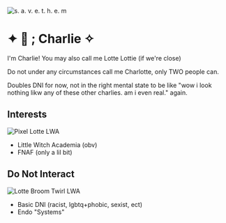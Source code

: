 ![s. a. v. e. t. h. e. m](https://github.com/user-attachments/assets/67798e12-be28-419e-adcd-cbbdf04a8f10)

# ✦ 🧸 ; Charlie ✧
I'm Charlie! You may also call me Lotte Lottie (if we're close)

Do not under any circumstances call me Charlotte, only TWO people can.

Doubles DNI for now, not in the right mental state to be like "wow i look nothing likw any of these other charlies. am i even real." again.

## Interests
![Pixel Lotte LWA](https://github.com/user-attachments/assets/2d65dcd8-262d-4865-b50d-5151d26abc03)
- Little Witch Academia (obv)
- FNAF (only a lil bit)

## Do Not Interact
![Lotte Broom Twirl LWA](https://github.com/user-attachments/assets/c7c6b535-a8e3-4352-a8a8-225478a28fff)
- Basic DNI (racist, lgbtq+phobic, sexist, ect)
- Endo "Systems"
